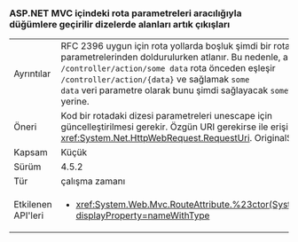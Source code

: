 ### <a name="aspnet-mvc-now-escapes-spaces-in-strings-passed-in-via-route-parameters"></a>ASP.NET MVC içindeki rota parametreleri aracılığıyla düğümlere geçirilir dizelerde alanları artık çıkışları

|   |   |
|---|---|
|Ayrıntılar|RFC 2396 uygun için rota yollarda boşluk şimdi bir rota Eylem parametrelerinden doldurulurken atlanır. Bu nedenle, ancak <code>/controller/action/some data</code> rota önceden eşleşir <code>/controller/action/{data}</code> ve sağlamak <code>some data</code> veri parametre olarak bunu şimdi sağlayacak <code>some%20data</code> yerine.|
|Öneri|Kod bir rotadaki dizesi parametreleri unescape için güncelleştirilmesi gerekir. Özgün URI gerekirse ile erişilebileceğini <xref:System.Net.HttpWebRequest.RequestUri>. OriginalString API.|
|Kapsam|Küçük|
|Sürüm|4.5.2|
|Tür|çalışma zamanı|
|Etkilenen API'leri|<ul><li><xref:System.Web.Mvc.RouteAttribute.%23ctor(System.String)?displayProperty=nameWithType></li></ul>|

